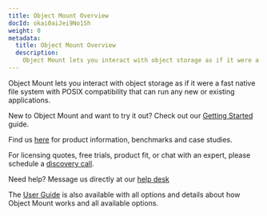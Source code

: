 ```yaml
---
title: Object Mount Overview
docId: okai0aiJei9No1Sh
weight: 0
metadata:
  title: Object Mount Overview
  description:
    Object Mount lets you interact with object storage as if it were a fast native file system with POSIX compatibility that can run any new or existing applications.
---
```


Object Mount lets you interact with object storage as if it were a fast native file system with POSIX compatibility that can run any new or existing applications.

New to Object Mount and want to try it out? Check out our [Getting Started](object-mount/getting-started/intro) guide.

Find us [here](https://www.storj.io/fuse-filesystem) for product information, benchmarks and case studies.

For licensing quotes, free trials, product fit, or chat with an expert, please schedule a [discovery call](https://meetings.hubspot.com/tom1581/storj-object-mount-discovery-meeting?uuid=7d69a8eb-87d2-4971-aef9-9ea2b1073e7a).

Need help? Message us directly at our [help desk](https://supportdcs.storj.io/hc/en-us/requests/new)

The [User Guide](./object-mount/user-guides) is also available with all options and details about how Object Mount works and all available options.